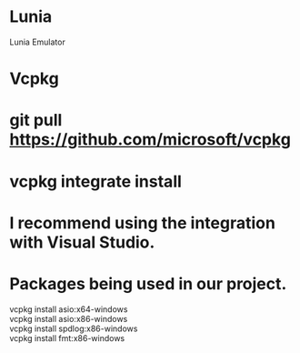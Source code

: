 # Lunia
Lunia Emulator

# Vcpkg
# git pull https://github.com/microsoft/vcpkg
# vcpkg integrate install
# I recommend using the integration with Visual Studio.
# Packages being used in our project.
vcpkg install asio:x64-windows  
vcpkg install asio:x86-windows  
vcpkg install spdlog:x86-windows  
vcpkg install fmt:x86-windows  
